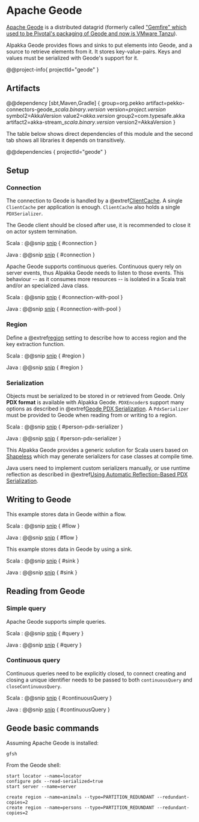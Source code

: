 # Apache Geode

[Apache Geode](https://geode.apache.org) is a distributed datagrid (formerly called ["Gemfire" which used to be Pivotal's packaging of Geode and now is VMware Tanzu](https://tanzu.vmware.com/gemfire)).

Alpakka Geode provides flows and sinks to put elements into Geode, and a source to retrieve elements from it. It stores key-value-pairs. Keys and values must be serialized with Geode's support for it.

@@project-info{ projectId="geode" }

## Artifacts

@@dependency [sbt,Maven,Gradle] {
  group=org.pekko
  artifact=pekko-connectors-geode_$scala.binary.version$
  version=$project.version$
  symbol2=AkkaVersion
  value2=$akka.version$
  group2=com.typesafe.akka
  artifact2=akka-stream_$scala.binary.version$
  version2=AkkaVersion
}

The table below shows direct dependencies of this module and the second tab shows all libraries it depends on transitively.

@@dependencies { projectId="geode" }

## Setup

### Connection

The connection to Geode is handled by a @extref[ClientCache](geode:basic_config/the_cache/managing_a_client_cache.html). A single  `ClientCache` per application is enough. `ClientCache` also holds a single `PDXSerializer`.

The Geode client should be closed after use, it is recommended to close it on actor system termination.

Scala
: @@snip [snip](/geode/src/test/scala/docs/scaladsl/GeodeFlowSpec.scala) { #connection }

Java
: @@snip [snip](/geode/src/test/java/docs/javadsl/GeodeBaseTestCase.java) { #connection }

Apache Geode supports continuous queries. Continuous query rely on server events, thus Alpakka Geode needs to listen to those events. This behaviour -- as it consumes more resources  -- is isolated in a Scala trait and/or an specialized Java class.

Scala
: @@snip [snip](/geode/src/test/scala/docs/scaladsl/GeodeContinuousSourceSpec.scala) { #connection-with-pool }

Java
: @@snip [snip](/geode/src/test/java/docs/javadsl/GeodeBaseTestCase.java) { #connection-with-pool }

### Region

Define a @extref[region](geode:/basic_config/data_regions/chapter_overview.html) setting to describe how to access region and the key extraction function.

Scala
: @@snip [snip](/geode/src/test/scala/docs/scaladsl/GeodeBaseSpec.scala) { #region }

Java
: @@snip [snip](/geode/src/test/java/docs/javadsl/GeodeBaseTestCase.java) { #region }


### Serialization

Objects must be serialized to be stored in or retrieved from Geode. Only **PDX format** is available with Alpakka Geode.
`PDXEncoder`s support many options as described in @extref[Geode PDX Serialization](geode:/developing/data_serialization/gemfire_pdx_serialization.html).
A `PdxSerializer` must be provided to Geode when reading from or writing to a region.

Scala
:   @@snip [snip](/geode/src/test/scala/docs/scaladsl/PersonPdxSerializer.scala) { #person-pdx-serializer }

Java
:   @@snip [snip](/geode/src/test/java/docs/javadsl/PersonPdxSerializer.java) { #person-pdx-serializer }


This Alpakka Geode provides a generic solution for Scala users based on [Shapeless](https://github.com/milessabin/shapeless) which may generate serializers for case classes at compile time.

Java users need to implement custom serializers manually, or use runtime reflection as described in @extref[Using Automatic Reflection-Based PDX Serialization](geode:/developing/data_serialization/auto_serialization.html).


## Writing to Geode

This example stores data in Geode within a flow.

Scala
: @@snip [snip](/geode/src/test/scala/docs/scaladsl/GeodeFlowSpec.scala) { #flow }

Java
: @@snip [snip](/geode/src/test/java/docs/javadsl/GeodeFlowTestCase.java) { #flow }


This example stores data in Geode by using a sink.

Scala
: @@snip [snip](/geode/src/test/scala/docs/scaladsl/GeodeSinkSpec.scala) { #sink }

Java
: @@snip [snip](/geode/src/test/java/docs/javadsl/GeodeSinkTestCase.java) { #sink }


## Reading from Geode

### Simple query

Apache Geode supports simple queries.

Scala
: @@snip [snip](/geode/src/test/scala/docs/scaladsl/GeodeFiniteSourceSpec.scala) { #query }

Java
: @@snip [snip](/geode/src/test/java/docs/javadsl/GeodeFiniteSourceTestCase.java) { #query }


### Continuous query

Continuous queries need to be explicitly closed, to connect creating and closing a unique identifier needs to be passed to both `continuousQuery` and `closeContinuousQuery`.

Scala
: @@snip [snip](/geode/src/test/scala/docs/scaladsl/GeodeContinuousSourceSpec.scala) { #continuousQuery }

Java
: @@snip [snip](/geode/src/test/java/docs/javadsl/GeodeContinuousSourceTestCase.java) { #continuousQuery }


## Geode basic commands

Assuming Apache Geode is installed:

```
gfsh
```

From the Geode shell:

```
start locator --name=locator
configure pdx --read-serialized=true
start server --name=server

create region --name=animals --type=PARTITION_REDUNDANT --redundant-copies=2
create region --name=persons --type=PARTITION_REDUNDANT --redundant-copies=2

```
